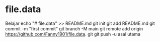 # file.data
Belajar
echo "# file.data" >> README.md 
git init 
git add README.md 
git commit -m "first commit" 
git branch -M main 
git remote add origin https://github.com/Fanny1901/file.data. git
 git push -u asal utama
